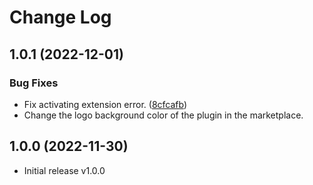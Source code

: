 # Change Log

## 1.0.1 (2022-12-01)

### Bug Fixes

- Fix activating extension error. ([8cfcafb](https://github.com/lvboda/vscode-img-fast/commit/8cfcafbd85103b76c98acc8dea602d02a66322ce))
- Change the logo background color of the plugin in the marketplace.

## 1.0.0 (2022-11-30)

- Initial release v1.0.0